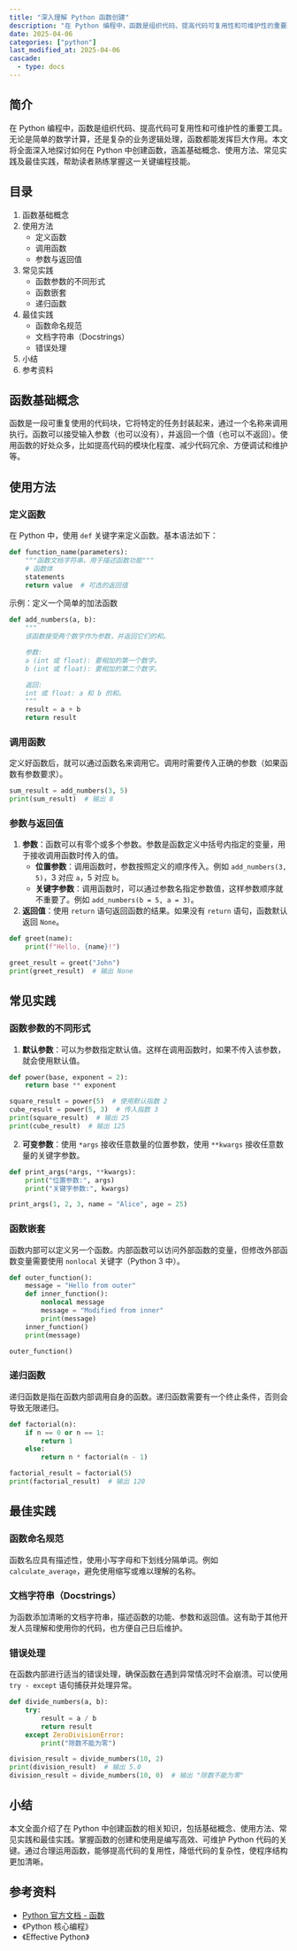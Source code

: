 ```yaml
---
title: "深入理解 Python 函数创建"
description: "在 Python 编程中，函数是组织代码、提高代码可复用性和可维护性的重要工具。无论是简单的数学计算，还是复杂的业务逻辑处理，函数都能发挥巨大作用。本文将全面深入地探讨如何在 Python 中创建函数，涵盖基础概念、使用方法、常见实践及最佳实践，帮助读者熟练掌握这一关键编程技能。"
date: 2025-04-06
categories: ["python"]
last_modified_at: 2025-04-06
cascade:
  - type: docs
---
```



## 简介
在 Python 编程中，函数是组织代码、提高代码可复用性和可维护性的重要工具。无论是简单的数学计算，还是复杂的业务逻辑处理，函数都能发挥巨大作用。本文将全面深入地探讨如何在 Python 中创建函数，涵盖基础概念、使用方法、常见实践及最佳实践，帮助读者熟练掌握这一关键编程技能。

<!-- more -->
## 目录
1. 函数基础概念
2. 使用方法
    - 定义函数
    - 调用函数
    - 参数与返回值
3. 常见实践
    - 函数参数的不同形式
    - 函数嵌套
    - 递归函数
4. 最佳实践
    - 函数命名规范
    - 文档字符串（Docstrings）
    - 错误处理
5. 小结
6. 参考资料

## 函数基础概念
函数是一段可重复使用的代码块，它将特定的任务封装起来，通过一个名称来调用执行。函数可以接受输入参数（也可以没有），并返回一个值（也可以不返回）。使用函数的好处众多，比如提高代码的模块化程度、减少代码冗余、方便调试和维护等。

## 使用方法

### 定义函数
在 Python 中，使用 `def` 关键字来定义函数。基本语法如下：
```python
def function_name(parameters):
    """函数文档字符串，用于描述函数功能"""
    # 函数体
    statements
    return value  # 可选的返回值
```
示例：定义一个简单的加法函数
```python
def add_numbers(a, b):
    """
    该函数接受两个数字作为参数，并返回它们的和。

    参数:
    a (int 或 float): 要相加的第一个数字。
    b (int 或 float): 要相加的第二个数字。

    返回:
    int 或 float: a 和 b 的和。
    """
    result = a + b
    return result
```

### 调用函数
定义好函数后，就可以通过函数名来调用它。调用时需要传入正确的参数（如果函数有参数要求）。
```python
sum_result = add_numbers(3, 5)
print(sum_result)  # 输出 8
```

### 参数与返回值
1. **参数**：函数可以有零个或多个参数。参数是函数定义中括号内指定的变量，用于接收调用函数时传入的值。
    - **位置参数**：调用函数时，参数按照定义的顺序传入。例如 `add_numbers(3, 5)`，3 对应 `a`，5 对应 `b`。
    - **关键字参数**：调用函数时，可以通过参数名指定参数值，这样参数顺序就不重要了。例如 `add_numbers(b = 5, a = 3)`。
2. **返回值**：使用 `return` 语句返回函数的结果。如果没有 `return` 语句，函数默认返回 `None`。
```python
def greet(name):
    print(f"Hello, {name}!")

greet_result = greet("John")
print(greet_result)  # 输出 None
```

## 常见实践

### 函数参数的不同形式
1. **默认参数**：可以为参数指定默认值。这样在调用函数时，如果不传入该参数，就会使用默认值。
```python
def power(base, exponent = 2):
    return base ** exponent

square_result = power(5)  # 使用默认指数 2
cube_result = power(5, 3)  # 传入指数 3
print(square_result)  # 输出 25
print(cube_result)  # 输出 125
```
2. **可变参数**：使用 `*args` 接收任意数量的位置参数，使用 `**kwargs` 接收任意数量的关键字参数。
```python
def print_args(*args, **kwargs):
    print("位置参数:", args)
    print("关键字参数:", kwargs)

print_args(1, 2, 3, name = "Alice", age = 25)
```

### 函数嵌套
函数内部可以定义另一个函数。内部函数可以访问外部函数的变量，但修改外部函数变量需要使用 `nonlocal` 关键字（Python 3 中）。
```python
def outer_function():
    message = "Hello from outer"
    def inner_function():
        nonlocal message
        message = "Modified from inner"
        print(message)
    inner_function()
    print(message)

outer_function()
```

### 递归函数
递归函数是指在函数内部调用自身的函数。递归函数需要有一个终止条件，否则会导致无限递归。
```python
def factorial(n):
    if n == 0 or n == 1:
        return 1
    else:
        return n * factorial(n - 1)

factorial_result = factorial(5)
print(factorial_result)  # 输出 120
```

## 最佳实践

### 函数命名规范
函数名应具有描述性，使用小写字母和下划线分隔单词。例如 `calculate_average`，避免使用缩写或难以理解的名称。

### 文档字符串（Docstrings）
为函数添加清晰的文档字符串，描述函数的功能、参数和返回值。这有助于其他开发人员理解和使用你的代码，也方便自己日后维护。

### 错误处理
在函数内部进行适当的错误处理，确保函数在遇到异常情况时不会崩溃。可以使用 `try - except` 语句捕获并处理异常。
```python
def divide_numbers(a, b):
    try:
        result = a / b
        return result
    except ZeroDivisionError:
        print("除数不能为零")

division_result = divide_numbers(10, 2)
print(division_result)  # 输出 5.0
division_result = divide_numbers(10, 0)  # 输出 "除数不能为零"
```

## 小结
本文全面介绍了在 Python 中创建函数的相关知识，包括基础概念、使用方法、常见实践和最佳实践。掌握函数的创建和使用是编写高效、可维护 Python 代码的关键。通过合理运用函数，能够提高代码的复用性，降低代码的复杂性，使程序结构更加清晰。

## 参考资料
- [Python 官方文档 - 函数](https://docs.python.org/3/tutorial/controlflow.html#defining-functions)
- 《Python 核心编程》
- 《Effective Python》 